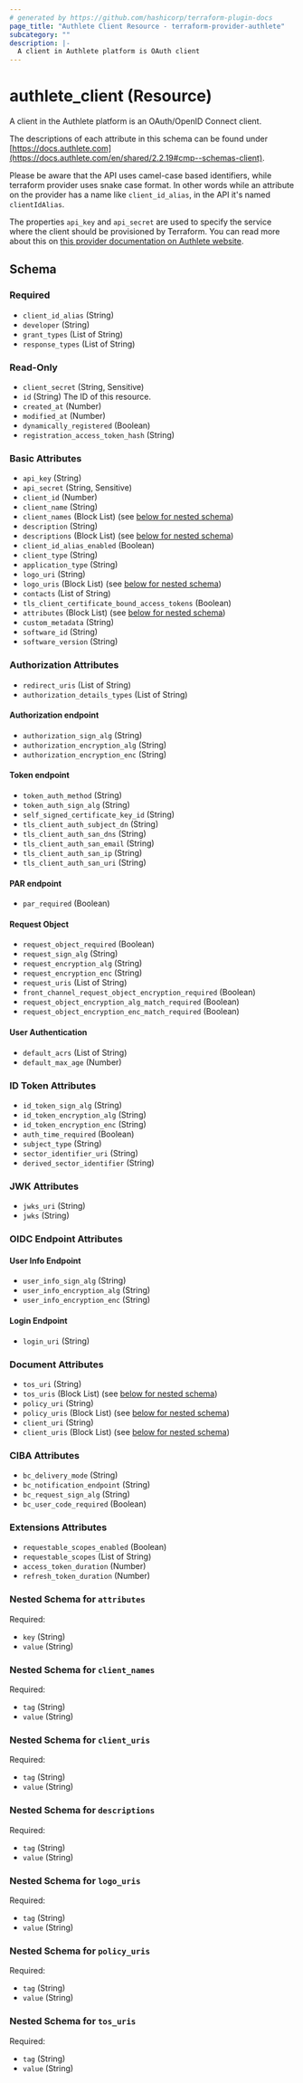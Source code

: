 ```yaml
---
# generated by https://github.com/hashicorp/terraform-plugin-docs
page_title: "Authlete Client Resource - terraform-provider-authlete"
subcategory: ""
description: |-
  A client in Authlete platform is OAuth client
---
```


# authlete_client (Resource)

A client in the Authlete platform is an OAuth/OpenID Connect client.

The descriptions of each attribute in this schema can be found under [https://docs.authlete.com](https://docs.authlete.com/en/shared/2.2.19#cmp--schemas-client).

Please be aware that the API uses camel-case based identifiers, while terraform provider uses snake case format. In other words while an attribute on the provider
has a name like `client_id_alias`, in the API it's named `clientIdAlias`.

The properties `api_key` and `api_secret` are used to specify the service where the client should be provisioned 
by Terraform. You can read more about this on [this provider documentation on Authlete website](https://www.authlete.com/developers/terraform/client_management/).

<!-- schema generated by tfplugindocs -->
## Schema

### Required

- `client_id_alias` (String)
- `developer` (String)
- `grant_types` (List of String)
- `response_types` (List of String)


### Read-Only

- `client_secret` (String, Sensitive)
- `id` (String) The ID of this resource.
- `created_at` (Number)
- `modified_at` (Number)
- `dynamically_registered` (Boolean)
- `registration_access_token_hash` (String)


### Basic Attributes

- `api_key` (String)
- `api_secret` (String, Sensitive)
- `client_id` (Number)
- `client_name` (String)
- `client_names` (Block List) (see [below for nested schema](#nestedblock--client_names))
- `description` (String)
- `descriptions` (Block List) (see [below for nested schema](#nestedblock--descriptions))
- `client_id_alias_enabled` (Boolean)
- `client_type` (String)
- `application_type` (String)
- `logo_uri` (String)
- `logo_uris` (Block List) (see [below for nested schema](#nestedblock--logo_uris))
- `contacts` (List of String)
- `tls_client_certificate_bound_access_tokens` (Boolean)
- `attributes` (Block List) (see [below for nested schema](#nestedblock--attributes))
- `custom_metadata` (String)
- `software_id` (String)
- `software_version` (String)


### Authorization Attributes
- `redirect_uris` (List of String)
- `authorization_details_types` (List of String)

#### Authorization endpoint
- `authorization_sign_alg` (String)
- `authorization_encryption_alg` (String)
- `authorization_encryption_enc` (String)

#### Token endpoint
- `token_auth_method` (String)
- `token_auth_sign_alg` (String)
- `self_signed_certificate_key_id` (String)
- `tls_client_auth_subject_dn` (String)
- `tls_client_auth_san_dns` (String)
- `tls_client_auth_san_email` (String)
- `tls_client_auth_san_ip` (String)
- `tls_client_auth_san_uri` (String)

#### PAR endpoint
- `par_required` (Boolean)

#### Request Object
- `request_object_required` (Boolean)
- `request_sign_alg` (String)
- `request_encryption_alg` (String)
- `request_encryption_enc` (String)
- `request_uris` (List of String)
- `front_channel_request_object_encryption_required` (Boolean)
- `request_object_encryption_alg_match_required` (Boolean)
- `request_object_encryption_enc_match_required` (Boolean)

#### User Authentication

- `default_acrs` (List of String)
- `default_max_age` (Number)

### ID Token Attributes
- `id_token_sign_alg` (String)
- `id_token_encryption_alg` (String)
- `id_token_encryption_enc` (String)
- `auth_time_required` (Boolean)
- `subject_type` (String)
- `sector_identifier_uri` (String)
- `derived_sector_identifier` (String)

### JWK Attributes
- `jwks_uri` (String)
- `jwks` (String)

### OIDC Endpoint Attributes
#### User Info Endpoint
- `user_info_sign_alg` (String)
- `user_info_encryption_alg` (String)
- `user_info_encryption_enc` (String)

#### Login Endpoint
- `login_uri` (String)

### Document Attributes
- `tos_uri` (String)
- `tos_uris` (Block List) (see [below for nested schema](#nestedblock--tos_uris))
- `policy_uri` (String)
- `policy_uris` (Block List) (see [below for nested schema](#nestedblock--policy_uris))
- `client_uri` (String)
- `client_uris` (Block List) (see [below for nested schema](#nestedblock--client_uris))

### CIBA Attributes
- `bc_delivery_mode` (String)
- `bc_notification_endpoint` (String)
- `bc_request_sign_alg` (String)
- `bc_user_code_required` (Boolean)

### Extensions Attributes 
- `requestable_scopes_enabled` (Boolean)
- `requestable_scopes` (List of String)
- `access_token_duration` (Number)
- `refresh_token_duration` (Number)


<a id="nestedblock--attributes"></a>
### Nested Schema for `attributes`

Required:

- `key` (String)
- `value` (String)


<a id="nestedblock--client_names"></a>
### Nested Schema for `client_names`

Required:

- `tag` (String)
- `value` (String)


<a id="nestedblock--client_uris"></a>
### Nested Schema for `client_uris`

Required:

- `tag` (String)
- `value` (String)


<a id="nestedblock--descriptions"></a>
### Nested Schema for `descriptions`

Required:

- `tag` (String)
- `value` (String)


<a id="nestedblock--logo_uris"></a>
### Nested Schema for `logo_uris`

Required:

- `tag` (String)
- `value` (String)


<a id="nestedblock--policy_uris"></a>
### Nested Schema for `policy_uris`

Required:

- `tag` (String)
- `value` (String)


<a id="nestedblock--tos_uris"></a>
### Nested Schema for `tos_uris`

Required:

- `tag` (String)
- `value` (String)


